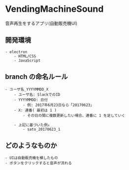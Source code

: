 # VendingMachineSound

音声再生をするアプリ(自動販売機UI)

## 開発環境
	- electron
		- HTML/CSS
		- JavaScript

## branch の命名ルール
	- ユーザ名_YYYYMMDD_X
		- ユーザ名: SlackでのID
		- YYYYMMDD: 日付
			- 例: 2017年6月23日なら「20170623」
		- X: 連番( 最初は 1 )
			- その日の間に複数更新したい場合、連番に 1 を足していく

		- 上記に基づいた例↓
			- sato_20170623_1

## どのようなものか
	- UIは自動販売機を模したもの
	- ボタンをクリックすると音声が流れる